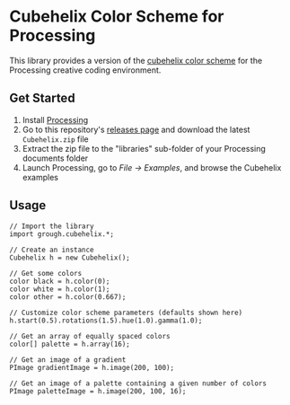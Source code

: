 # Cubehelix Color Scheme for Processing

This library provides a version of the [cubehelix color scheme](https://www.mrao.cam.ac.uk/~dag/CUBEHELIX/) for the Processing creative coding environment.

## Get Started

1. Install [Processing](https://processing.org)
2. Go to this repository's [releases page](https://github.com/grough/processing-cubehelix/releases) and download the latest `Cubehelix.zip` file
3. Extract the zip file to the "libraries" sub-folder of your Processing documents folder
3. Launch Processing, go to *File → Examples*, and browse the Cubehelix examples

## Usage

```processing
// Import the library
import grough.cubehelix.*;

// Create an instance
Cubehelix h = new Cubehelix();

// Get some colors
color black = h.color(0);
color white = h.color(1);
color other = h.color(0.667);

// Customize color scheme parameters (defaults shown here)
h.start(0.5).rotations(1.5).hue(1.0).gamma(1.0);

// Get an array of equally spaced colors
color[] palette = h.array(16);

// Get an image of a gradient
PImage gradientImage = h.image(200, 100);

// Get an image of a palette containing a given number of colors
PImage paletteImage = h.image(200, 100, 16);
```
